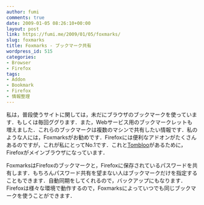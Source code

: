 ```yaml
---
author: fumi
comments: true
date: 2009-01-05 08:26:10+00:00
layout: post
link: https://fumi.me/2009/01/05/foxmarks/
slug: foxmarks
title: Foxmarks - ブックマーク共有
wordpress_id: 515
categories:
- Browser
- Firefox
tags:
- Addon
- Bookmark
- Firefox
- 情報整理
---
```


私は，普段使うサイトに関しては，未だにブラウザのブックマークを使っています．もしくは毎回ググります．また，Webサービス用のブックマークレットも増えました．これらのブックマークは複数のマシンで共有したい情報です．私のような人には，Foxmarksがお勧めです．Firefoxには便利なアドオンがたくさんあるのですが，これが私にとってNo.1です．これと[Tombloo](http://github.com/to/tombloo/wikis)があるために，Firefoxがメインブラウザになっています．




FoxmarksはFirefoxのブックマークと，Firefoxに保存されているパスワードを共有します．もちろんパスワード共有を望まない人はブックマークだけを指定することもできます．自動同期をしてくれるので，バックアップにもなります．Firefoxは様々な環境で動作するので，Foxmarksによっていつでも同じブックマークを使うことができます．
